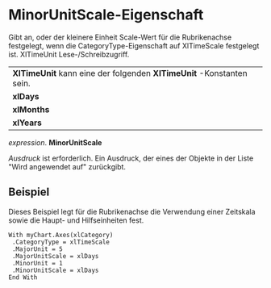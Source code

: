 
# MinorUnitScale-Eigenschaft

Gibt an, oder der kleinere Einheit Scale-Wert für die Rubrikenachse festgelegt, wenn die CategoryType-Eigenschaft auf XlTimeScale festgelegt ist. XlTimeUnit Lese-/Schreibzugriff.


||
|:-----|
|**XlTimeUnit** kann eine der folgenden **XlTimeUnit** -Konstanten sein.|
|**xlDays**|
|**xlMonths**|
|**xlYears**|

 _expression_. **MinorUnitScale**

 _Ausdruck_ ist erforderlich. Ein Ausdruck, der eines der Objekte in der Liste "Wird angewendet auf" zurückgibt.

## Beispiel

Dieses Beispiel legt für die Rubrikenachse die Verwendung einer Zeitskala sowie die Haupt- und Hilfseinheiten fest.


```
With myChart.Axes(xlCategory) 
 .CategoryType = xlTimeScale 
 .MajorUnit = 5 
 .MajorUnitScale = xlDays 
 .MinorUnit = 1 
 .MinorUnitScale = xlDays 
End With
```

